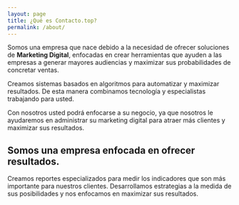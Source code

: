 ```yaml
---
layout: page
title: ¿Qué es Contacto.top?
permalink: /about/
---
```


Somos una empresa que nace debido a la necesidad de ofrecer soluciones de **Marketing Digital**, enfocadas en crear
herramientas que ayuden a las empresas a generar mayores audiencias y maximizar sus probabilidades de concretar ventas.

Creamos sistemas basados en algoritmos para automatizar y maximizar resultados. De esta manera combinamos tecnología y
especialistas trabajando para usted.

Con nosotros usted podrá enfocarse a su negocio, ya que nosotros le ayudaremos en administrar su marketing digital para
atraer más clientes y maximizar sus resultados.

## Somos una empresa enfocada en ofrecer resultados.
Creamos reportes especializados para medir los indicadores que son más importante para nuestros clientes. Desarrollamos
estrategias a la medida de sus posibilidades y nos enfocamos en maximizar sus resultados.